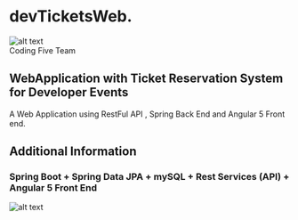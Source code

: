 # devTicketsWeb.





![alt text](https://cdn-images-1.medium.com/max/785/1*rXKU7dQO6joxBsYfktv4mQ.png?format=700w) 
<br>Coding Five Team

                                                                                                            

## WebApplication with Ticket Reservation System for Developer Events
A Web Application using RestFul API , Spring Back End and Angular 5 Front end.


## Additional Information
### Spring Boot + Spring Data JPA + mySQL + Rest Services (API) + Angular 5 Front End 

![alt text](https://i.imgur.com/awFJdZl.png?format=700w) 
